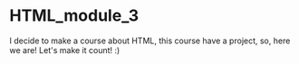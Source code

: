 # HTML_module_3
I decide to make a course about HTML, this course have a project, so, here we are! Let's make it count! :)
